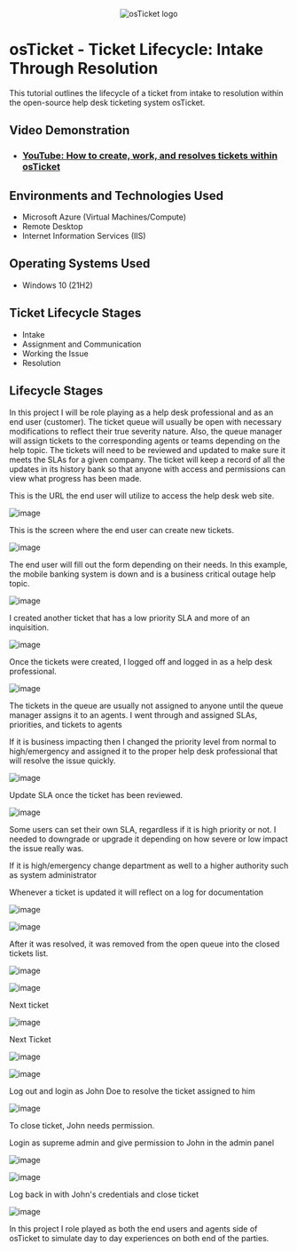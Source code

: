 <p align="center">
<img src="https://i.imgur.com/Clzj7Xs.png" alt="osTicket logo"/>
</p>

<h1>osTicket - Ticket Lifecycle: Intake Through Resolution</h1>
This tutorial outlines the lifecycle of a ticket from intake to resolution within the open-source help desk ticketing system osTicket.<br />


<h2>Video Demonstration</h2>

- ### [YouTube: How to create, work, and resolves tickets within osTicket](https://www.youtube.com)

<h2>Environments and Technologies Used</h2>

- Microsoft Azure (Virtual Machines/Compute)
- Remote Desktop
- Internet Information Services (IIS)

<h2>Operating Systems Used </h2>

- Windows 10</b> (21H2)

<h2>Ticket Lifecycle Stages</h2>

- Intake
- Assignment and Communication
- Working the Issue
- Resolution

<h2>Lifecycle Stages</h2>

In this project I will be role playing as a help desk professional and as an end user (customer). The ticket queue will usually be open with necessary modifications to reflect their true severity nature. 
Also, the queue manager will assign tickets to the corresponding agents or teams depending on the help topic. The tickets will need to be reviewed and updated to make sure it meets the SLAs for a given company. The ticket will keep a record of all the updates in its history bank so that anyone with access and permissions can view what progress has been made. 



This is the URL the end user will utilize to access the help desk web site. 

![image](https://github.com/jonathansantacruz3/ticket-lifecycle/assets/151465848/cd69becc-f857-44b9-8237-0ece4a8fc6a5)


This is the screen where the end user can create new tickets. 

![image](https://github.com/jonathansantacruz3/ticket-lifecycle/assets/151465848/024c204d-9ae0-4bb6-991a-4621db70a66f)


The end user will fill out the form depending on their needs. In this example, the mobile banking system is down and is a business critical outage help topic. 

![image](https://github.com/jonathansantacruz3/ticket-lifecycle/assets/151465848/15233ac4-3b48-4f1f-a2d8-99d30507d475)


I created another ticket that has a low priority SLA and more of an inquisition. 

![image](https://github.com/jonathansantacruz3/ticket-lifecycle/assets/151465848/882fd7df-9dfd-4a25-badc-086996f8332a)



Once the tickets were created, I logged off and logged in as a help desk professional. 

![image](https://github.com/jonathansantacruz3/ticket-lifecycle/assets/151465848/10fb508e-5253-4168-9145-ad05619a8b51)




The tickets in the queue are usually not assigned to anyone until the queue manager assigns it to an agents. I went through and assigned SLAs, priorities, and tickets to agents 

If it is business impacting then I changed the priority level from normal to high/emergency and assigned it to the proper help desk professional that will resolve the issue quickly. 

![image](https://github.com/jonathansantacruz3/ticket-lifecycle/assets/151465848/728354c9-3c29-4193-9f35-42c03dcdc07d)


Update SLA once the ticket has been reviewed. 

![image](https://github.com/jonathansantacruz3/ticket-lifecycle/assets/151465848/eab9e530-3f64-41a7-86a1-25917dc8c14a)


Some users can set their own SLA, regardless if it is high priority or not. I needed to downgrade or upgrade it depending on how severe or low impact the issue really was. 

If it is high/emergency change department as well to a higher authority such as system administrator 

Whenever a ticket is updated it will reflect on a log for documentation

![image](https://github.com/jonathansantacruz3/ticket-lifecycle/assets/151465848/c7a7f11e-036f-4d26-9d18-34890c1601c4)

![image](https://github.com/jonathansantacruz3/ticket-lifecycle/assets/151465848/d8abc9c1-c4c8-417c-94f0-b7e010cc4847)


After it was resolved, it was removed from the open queue into the closed tickets list. 

![image](https://github.com/jonathansantacruz3/ticket-lifecycle/assets/151465848/963c5e22-2b59-440a-9993-dc4e628b1a55)

![image](https://github.com/jonathansantacruz3/ticket-lifecycle/assets/151465848/413381ea-9656-4bdb-8be1-ba6ee9b90d67)


Next ticket 

![image](https://github.com/jonathansantacruz3/ticket-lifecycle/assets/151465848/ed5cc647-589c-47e5-826e-85d50cf36261)


Next Ticket 

![image](https://github.com/jonathansantacruz3/ticket-lifecycle/assets/151465848/1eca4b32-0227-4774-a10f-22306a74dc0a)

![image](https://github.com/jonathansantacruz3/ticket-lifecycle/assets/151465848/2bc648cf-ddae-497f-a8ef-9513b369013f)


Log out and login as John Doe to resolve the ticket assigned to him 

![image](https://github.com/jonathansantacruz3/ticket-lifecycle/assets/151465848/b6d49dd8-0d6e-4885-99ce-65e25adde357)


To close ticket, John needs permission. 

Login as supreme admin and give permission to John in the admin panel 

![image](https://github.com/jonathansantacruz3/ticket-lifecycle/assets/151465848/3dd0e9e1-b5d5-4c86-bcd9-ef59cd609614)

![image](https://github.com/jonathansantacruz3/ticket-lifecycle/assets/151465848/1c2726f1-0318-4153-ae54-21a7bea6c3e9)


Log back in with John's credentials and close ticket 

![image](https://github.com/jonathansantacruz3/ticket-lifecycle/assets/151465848/9fa5579c-6c88-4ed8-b035-a4d1f2663ee2)

In this project I role played as both the end users and agents side of osTicket to simulate day to day experiences on both end of the parties. 



